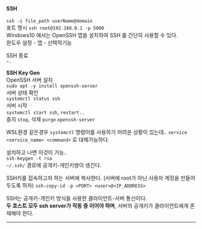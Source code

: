 
#### SSH
`ssh -i file_path userName@domain`  
포트 명시 `ssh root@192.168.0.1 -p 5000`  
Windows10 에서는 OpenSSH 앱을 설치하여 SSH 를 간단히 사용할 수 있다.  
윈도우 설정 - 앱 - 선택적기능  

SSH 종료  
`~.`  

**SSH Key Gen**  
OpenSSH 서버 설치  
`sudo apt -y install openssh-server`  
서버 상태 확인  
`systemctl status ssh`  
서버 시작  
`systemctl start ssh`, `restart..`  
중지 `stop`, 삭제 `purge` `openssh-server`  

WSL환경 같은경우 `systemctl` 명령어를 사용하기 어려운 상황이 있는데.. `service <service_name> <command>` 로 대체가능하다.  

설치하고 나면 이것이 가능..  
`ssh-keygen -t rsa`  
`~/.ssh/` 경로에 공개키-개인키쌍이 생긴다.  

SSH키를 접속하고자 하는 서버에 복사한다. (서버에 root가 아닌 사용자 계정을 만들어두도록 하자) 
`ssh-copy-id -p <PORT> <user>@<IP_ADDRESS>`  

SSH는 공개키-개인키 방식을 사용한 클라이언트-서버 통신이다.  
**두 호스트 모두 ssh server가 작동 중 이어야 하며**, 서버의 공개키가 클라이언트에게 존재해야 한다.  

---  
